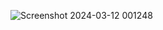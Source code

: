 ![Screenshot 2024-03-12 001248](https://github.com/ChinonsoAgbo/searchAlgorithms/assets/81990068/ab0969b2-b07c-4c15-9ecd-a5b032bdefd5)
